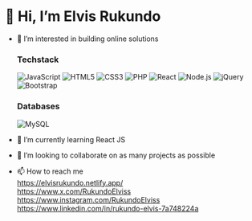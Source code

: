 # 👋 Hi, I’m Elvis Rukundo
- 👀 I’m interested in building online solutions
  
  ### Techstack
  ![JavaScript](https://img.shields.io/badge/JavaScript-F7DF1E?style=for-the-badge&logo=javascript&logoColor=black)
  ![HTML5](https://img.shields.io/badge/HTML5-E34F26?style=for-the-badge&logo=html5&logoColor=white)
  ![CSS3](https://img.shields.io/badge/CSS3-1572B6?style=for-the-badge&logo=css3&logoColor=white)
  ![PHP](https://img.shields.io/badge/PHP-777BB4?style=for-the-badge&logo=php&logoColor=white)
  ![React](https://img.shields.io/badge/React-20232A?style=for-the-badge&logo=react&logoColor=61DAFB)
  ![Node.js](https://img.shields.io/badge/Node.js-339933?style=for-the-badge&logo=nodedotjs&logoColor=white)
  ![jQuery](https://img.shields.io/badge/jQuery-0769AD?style=for-the-badge&logo=jquery&logoColor=white)
  ![Bootstrap](https://img.shields.io/badge/Bootstrap-563D7C?style=for-the-badge&logo=bootstrap&logoColor=white)
  
  ### Databases
  ![MySQL](https://img.shields.io/badge/MySQL-4479A1?style=for-the-badge&logo=mysql&logoColor=white)

- 🌱 I’m currently learning React JS
- 💞️ I’m looking to collaborate on as many projects as possible
- 📫 How to reach me
  <br>
        https://elvisrukundo.netlify.app/
  <br>
        https://www.x.com/RukundoElviss
    <br>
        https://www.instagram.com/RukundoElviss
  <br>
        https://www.linkedin.com/in/rukundo-elvis-7a748224a

